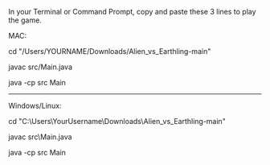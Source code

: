 In your Terminal or Command Prompt, copy and paste these 3 lines to play the game.


MAC:

cd "/Users/YOURNAME/Downloads/Alien_vs_Earthling-main"

javac src/Main.java

java -cp src Main


____________________________________________________________________________


Windows/Linux:

cd "C:\Users\YourUsername\Downloads\Alien_vs_Earthling-main"

javac src\Main.java

java -cp src Main

